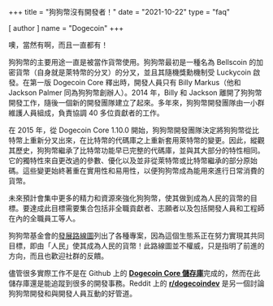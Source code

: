 +++
title = "狗狗幣沒有開發者！"
date = "2021-10-22"
type = "faq"

[ author ]
  name = "Dogecoin"
+++

噢，當然有啊，而且一直都有！

狗狗幣的主要用途一直是被當作貨幣使用。狗狗幣最初是一種名為 Bellscoin 的加密貨幣（自身就是萊特幣的分叉）的分叉，並且其隨機獎勳機制受 Luckycoin 啟發。在第一版 Dogecoin Core 釋出時，開發人員只有 Billy Markus（他和 Jackson Palmer 同為狗狗幣創辦人）。2014 年，Billy 和 Jackson 離開了狗狗幣開發工作，隨後一個新的開發團隊建立了起來。多年來，狗狗幣開發團隊由一小群維護人員組成，負責協調 40 多位貢獻者的工作。

在 2015 年，從 Dogecoin Core 1.10.0 開始，狗狗幣開發團隊決定將狗狗幣從比特幣上重新分叉出來，在比特幣的代碼庫之上重新套用萊特幣的變更。因此，縱觀其歷史，狗狗幣繼承了比特幣功能早已完整的代碼庫，並與其大部分的特性相同。它的獨特性來自更改過的參數、優化以及並非從萊特幣或比特幣繼承的部分原始碼。這些變更始終著重在實用性和易用性，以便狗狗幣成為能用來進行日常消費的貨幣。

未來預計會集中更多的精力和資源來強化狗狗幣，使其做到成為人民的貨幣的目標。要達成此目標需要集合包括非全職貢獻者、志願者以及包括開發人員和工程師在內的全職員工等人。

狗狗幣基金會的[發展路線圖](https://foundation.dogecoin.com/zh-tw/trailmap/)列出了各種專案，因為這個生態系正在努力實現其共同目標，即由「人民」使其成為人民的貨幣！此路線圖並不權威，只是指明了前進的方向，而且也歡迎社群的反饋。

儘管很多實際工作不是在 Github 上的 [**Dogecoin Core 儲存庫**](https://github.com/dogecoin/dogecoin)完成的，然而在此儲存庫還是能追蹤到很多的開發事務。Reddit 上的 [**r/dogecoindev**](https://reddit.com/r/dogecoindev) 是另一個討論狗狗幣開發和與開發人員互動的好管道。